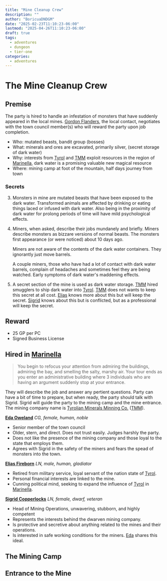 ```yaml
---
title: "Mine Cleanup Crew"
description: ""
author: "BoricuaDNDGM"
date: "2025-02-23T11:10:23-06:00"
lastmod: "2025-04-26T11:10:23-06:00"
draft: true
tags:
  - adventures
  - dungeon
  - tier-one
categories:
  - adventures
---
```


# The Mine Cleanup Crew

## Premise

The party is hired to handle an infestation of monsters that have suddenly appeared in the local mines.
[Gordon Flanders](), the local contact, negotiates with the town council member(s) who will reward the party upon job completion.

- Who: mutated beasts, bandit group (bosses)
- What: minerals and ores are excavated, primarily silver, (secret storage of dark water)
- Why: interests from [Tyrol] and [TMM] exploit resources in the region of [Marinella],
       dark water is a promising valuable new magical resource
- Where: mining camp at foot of the mountain, half days journey from town

### Secrets

3. Monsters in mine are mutated beasts that have been exposed to the dark water.
  Transformed animals are affected by drinking or eating things laced or infused with dark water.
  Also being in the proximity of dark water for prolong periods of time will have mild psychological effects.

1. Miners, when asked, describe their jobs mundanely and briefly.
   Miners describe monsters as bizzare versions of normal beasts.
   The monsters first appearance (or were noticed) about 10 days ago.

   Miners are not aware of the contents of the dark water containers. They ignorantly just move barrels.

   A couple miners, those who have had a lot of contact with dark water barrels, complain of headaches and sometimes feel they are being watched.
   Early symptoms of dark water's maddening effects.

2. A secret section of the mine is used as dark water storage.
  [TMM] hired smugglers to ship dark water into [Tyrol].
  [TMM] does not wants to keep this secret at all cost.
  [Elias][Elias Fireborn] knows more about this but will keep the secret.
  [Sigrid][Sigrid Copperlocks] knows about this but is conflicted, but as a professional will keep the secret.

## Reward

- 25 GP per PC
- Signed Business License

## Hired in [Marinella]

> You begin to refocus your attention from admiring the buildings, admiring the bay, and smelling the salty, marshy air.
> Your tour ends as you enter an administrative building where 3 individuals who are having an argument suddenly stop at your entrance.

They will describe the job and answer any pertient questions.
Party can have a bit of time to prepare, but when ready, the party should talk with Sigrid.
Sigrid will guide the party to the mining camp and the mine entrance.
The mining company name is [Tyrolian Minerals Minning Co.][TMM] ([TMM]).

**[Eda Oweland]** *CG, female, human, noble*
- Senior member of the town council
- Older, stern, and direct. Does not trust easily. Judges harshly the party.
- Does not like the presence of the mining company and those loyal to the state that employs them.
- Agrees with Sigrid in the safety of the miners and fears the spead of monsters into the town.

**[Elias Fireborn]** *LN, male, human, gladiator*
- Retired from military service, loyal servant of the nation state of [Tyrol].
- Personal financial interests are linked to the mine.
- Cunning political mind, seeking to expand the influence of [Tyrol] in [Marinella].

**[Sigrid Copperlocks]** *LN, female, dwarf, veteran*
- Head of Mining Operations, unwavering, stubborn, and highly competent
- Represents the interests behind the dwarven mining company.
- Is protective and secretive about anything related to the mines and their operations.
- Is interested in safe working conditions for the miners. [Eda][Eda Oweland] shares this ideal.

## The Mining Camp

## Entrance to the Mine

[TMM]: ../lore/geography/tyrol.md
[Tyrol]: ../lore/geography/tyrol.md
[Marinella]: ../lore/geography/marinella.md
[Tyrolian Minerals Minning Co.]: ../lore/factions/npc-pool.md

[Eda Oweland]: ../lore/factions/npc-pool.md
[Elias Fireborn]: ../lore/factions/npc-pool.md
[Sigrid Copperlocks]: ../lore/factions/npc-pool.md